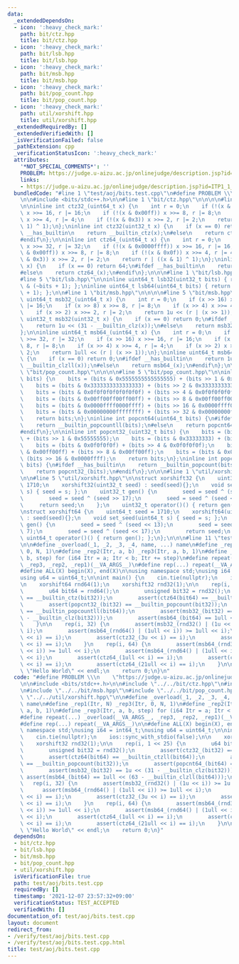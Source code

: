 ```yaml
---
data:
  _extendedDependsOn:
  - icon: ':heavy_check_mark:'
    path: bit/ctz.hpp
    title: bit/ctz.hpp
  - icon: ':heavy_check_mark:'
    path: bit/lsb.hpp
    title: bit/lsb.hpp
  - icon: ':heavy_check_mark:'
    path: bit/msb.hpp
    title: bit/msb.hpp
  - icon: ':heavy_check_mark:'
    path: bit/pop_count.hpp
    title: bit/pop_count.hpp
  - icon: ':heavy_check_mark:'
    path: util/xorshift.hpp
    title: util/xorshift.hpp
  _extendedRequiredBy: []
  _extendedVerifiedWith: []
  _isVerificationFailed: false
  _pathExtension: cpp
  _verificationStatusIcon: ':heavy_check_mark:'
  attributes:
    '*NOT_SPECIAL_COMMENTS*': ''
    PROBLEM: https://judge.u-aizu.ac.jp/onlinejudge/description.jsp?id=ITP1_1_A
    links:
    - https://judge.u-aizu.ac.jp/onlinejudge/description.jsp?id=ITP1_1_A
  bundledCode: "#line 1 \"test/aoj/bits.test.cpp\"\n#define PROBLEM \\\n    \"https://judge.u-aizu.ac.jp/onlinejudge/description.jsp?id=ITP1_1_A\"\
    \n\n#include <bits/stdc++.h>\n\n#line 1 \"bit/ctz.hpp\"\n\n\n\n#line 5 \"bit/ctz.hpp\"\
    \n\ninline int ctz32_(uint64_t x) {\n    int r = 0;\n    if (!(x & 0x0000ffff))\
    \ x >>= 16, r |= 16;\n    if (!(x & 0x00ff)) x >>= 8, r |= 8;\n    if (!(x & 0x0f))\
    \ x >>= 4, r |= 4;\n    if (!(x & 0x3)) x >>= 2, r |= 2;\n    return r | ((x &\
    \ 1) ^ 1);\n};\ninline int ctz32(uint32_t x) {\n    if (x == 0) return 32;\n#ifdef\
    \ __has_builtin\n    return __builtin_ctz(x);\n#else\n    return ctz32_(x);\n\
    #endif\n};\n\ninline int ctz64_(uint64_t x) {\n    int r = 0;\n    if (!(x & 0x00000000ffffffff))\
    \ x >>= 32, r |= 32;\n    if (!(x & 0x0000ffff)) x >>= 16, r |= 16;\n    if (!(x\
    \ & 0x00ff)) x >>= 8, r |= 8;\n    if (!(x & 0x0f)) x >>= 4, r |= 4;\n    if (!(x\
    \ & 0x3)) x >>= 2, r |= 2;\n    return r | ((x & 1) ^ 1);\n};\ninline int ctz64(uint64_t\
    \ x) {\n    if (x == 0) return 64;\n#ifdef __has_builtin\n    return __builtin_ctzll(x);\n\
    #else\n    return ctz64_(x);\n#endif\n};\n\n\n#line 1 \"bit/lsb.hpp\"\n\n\n\n\
    #line 5 \"bit/lsb.hpp\"\n\ninline uint64_t lsb32(uint32_t bits) { return bits\
    \ & (~bits + 1); };\ninline uint64_t lsb64(uint64_t bits) { return bits & (~bits\
    \ + 1); };\n\n#line 1 \"bit/msb.hpp\"\n\n\n\n#line 5 \"bit/msb.hpp\"\n\ninline\
    \ uint64_t msb32_(uint64_t x) {\n    int r = 0;\n    if (x >> 16) x >>= 16, r\
    \ |= 16;\n    if (x >> 8) x >>= 8, r |= 8;\n    if (x >> 4) x >>= 4, r |= 4;\n\
    \    if (x >> 2) x >>= 2, r |= 2;\n    return 1u << (r | (x >> 1));\n};\ninline\
    \ uint32_t msb32(uint32_t x) {\n    if (x == 0) return 0;\n#ifdef __has_builtin\n\
    \    return 1u << (31 - __builtin_clz(x));\n#else\n    return msb32_(x);\n#endif\n\
    };\n\ninline uint64_t msb64_(uint64_t x) {\n    int r = 0;\n    if (x >> 32) x\
    \ >>= 32, r |= 32;\n    if (x >> 16) x >>= 16, r |= 16;\n    if (x >> 8) x >>=\
    \ 8, r |= 8;\n    if (x >> 4) x >>= 4, r |= 4;\n    if (x >> 2) x >>= 2, r |=\
    \ 2;\n    return 1ull << (r | (x >> 1));\n};\ninline uint64_t msb64(uint64_t x)\
    \ {\n    if (x == 0) return 0;\n#ifdef __has_builtin\n    return 1ull << (63 -\
    \ __builtin_clzll(x));\n#else\n    return msb64_(x);\n#endif\n};\n\n\n#line 1\
    \ \"bit/pop_count.hpp\"\n\n\n\n#line 5 \"bit/pop_count.hpp\"\n\ninline int popcnt64_(uint64_t\
    \ bits) {\n    bits = (bits & 0x5555555555555555) + (bits >> 1 & 0x5555555555555555);\n\
    \    bits = (bits & 0x3333333333333333) + (bits >> 2 & 0x3333333333333333);\n\
    \    bits = (bits & 0x0f0f0f0f0f0f0f0f) + (bits >> 4 & 0x0f0f0f0f0f0f0f0f);\n\
    \    bits = (bits & 0x00ff00ff00ff00ff) + (bits >> 8 & 0x00ff00ff00ff00ff);\n\
    \    bits = (bits & 0x0000ffff0000ffff) + (bits >> 16 & 0x0000ffff0000ffff);\n\
    \    bits = (bits & 0x00000000ffffffff) + (bits >> 32 & 0x00000000ffffffff);\n\
    \    return bits;\n};\ninline int popcnt64(uint64_t bits) {\n#ifdef __has_builtin\n\
    \    return __builtin_popcountll(bits);\n#else\n    return popcnt64_(bits);\n\
    #endif\n};\n\ninline int popcnt32_(uint32_t bits) {\n    bits = (bits & 0x55555555)\
    \ + (bits >> 1 & 0x55555555);\n    bits = (bits & 0x33333333) + (bits >> 2 & 0x33333333);\n\
    \    bits = (bits & 0x0f0f0f0f) + (bits >> 4 & 0x0f0f0f0f);\n    bits = (bits\
    \ & 0x00ff00ff) + (bits >> 8 & 0x00ff00ff);\n    bits = (bits & 0x0000ffff) +\
    \ (bits >> 16 & 0x0000ffff);\n    return bits;\n};\ninline int popcnt32(uint32_t\
    \ bits) {\n#ifdef __has_builtin\n    return __builtin_popcount(bits);\n#else\n\
    \    return popcnt32_(bits);\n#endif\n};\n\n\n#line 1 \"util/xorshift.hpp\"\n\n\
    \n\n#line 5 \"util/xorshift.hpp\"\n\nstruct xorshift32 {\n    uint32_t seed =\
    \ 1710;\n    xorshift32(uint32_t seed) : seed(seed){};\n    void set_seed(uint32_t\
    \ s) { seed = s; };\n    uint32_t gen() {\n        seed = seed ^ (seed << 13);\n\
    \        seed = seed ^ (seed >> 17);\n        seed = seed ^ (seed << 5);\n   \
    \     return seed;\n    };\n    uint32_t operator()() { return gen(); };\n};\n\
    \nstruct xorshift64 {\n    uint64_t seed = 1710;\n    xorshift64(uint64_t seed)\
    \ : seed(seed){};\n    void set_seed(uint64_t s) { seed = s; };\n    uint64_t\
    \ gen() {\n        seed = seed ^ (seed << 13);\n        seed = seed ^ (seed >>\
    \ 7);\n        seed = seed ^ (seed << 17);\n        return seed;\n    };\n   \
    \ uint64_t operator()() { return gen(); };\n};\n\n\n#line 11 \"test/aoj/bits.test.cpp\"\
    \n\n#define _overload(_1, _2, _3, _4, name, ...) name\n#define _rep1(Itr, N) _rep3(Itr,\
    \ 0, N, 1)\n#define _rep2(Itr, a, b) _rep3(Itr, a, b, 1)\n#define _rep3(Itr, a,\
    \ b, step) for (i64 Itr = a; Itr < b; Itr += step)\n#define repeat(...) _overload(__VA_ARGS__,\
    \ _rep3, _rep2, _rep1)(__VA_ARGS__)\n#define rep(...) repeat(__VA_ARGS__)\n\n\
    #define ALL(X) begin(X), end(X)\n\nusing namespace std;\nusing i64 = int64_t;\n\
    using u64 = uint64_t;\n\nint main() {\n    cin.tie(nullptr);\n    ios::sync_with_stdio(false);\n\
    \n    xorshift64 rnd64(1);\n    xorshift32 rnd32(1);\n\n    rep(i, 1 << 25) {\n\
    \        u64 bit64 = rnd64();\n        unsigned bit32 = rnd32();\n        assert(ctz32_(bit32)\
    \ == __builtin_ctz(bit32));\n        assert(ctz64(bit64) == __builtin_ctzll(bit64));\n\
    \        assert(popcnt32_(bit32) == __builtin_popcount(bit32));\n        assert(popcnt64_(bit64)\
    \ == __builtin_popcountll(bit64));\n        assert(msb32_(bit32) == 1u << (31\
    \ - __builtin_clz(bit32)));\n        assert(msb64_(bit64) == 1ull << (63 - __builtin_clzll(bit64)));\n\
    \    }\n\n    rep(i, 32) {\n        assert(msb32_(rnd32() | (1u << i)) >= 1u <<\
    \ i);\n        assert(msb64_(rnd64() | (1ull << i)) >= 1ull << i);\n        assert(ctz32_(1u\
    \ << i) == i);\n        assert(ctz32_(3u << i) == i);\n        assert(ctz32_(21u\
    \ << i) == i);\n    }\n    rep(i, 64) {\n        assert(msb64_(rnd32() | (1ull\
    \ << i)) >= 1ull << i);\n        assert(msb64_(rnd64() | (1ull << i)) >= 1ull\
    \ << i);\n        assert(ctz64_(1ull << i) == i);\n        assert(ctz64_(3ull\
    \ << i) == i);\n        assert(ctz64_(21ull << i) == i);\n    }\n\n    cout <<\
    \ \"Hello World\" << endl;\n    return 0;\n}\n"
  code: "#define PROBLEM \\\n    \"https://judge.u-aizu.ac.jp/onlinejudge/description.jsp?id=ITP1_1_A\"\
    \n\n#include <bits/stdc++.h>\n\n#include \"../../bit/ctz.hpp\"\n#include \"../../bit/lsb.hpp\"\
    \n#include \"../../bit/msb.hpp\"\n#include \"../../bit/pop_count.hpp\"\n#include\
    \ \"../../util/xorshift.hpp\"\n\n#define _overload(_1, _2, _3, _4, name, ...)\
    \ name\n#define _rep1(Itr, N) _rep3(Itr, 0, N, 1)\n#define _rep2(Itr, a, b) _rep3(Itr,\
    \ a, b, 1)\n#define _rep3(Itr, a, b, step) for (i64 Itr = a; Itr < b; Itr += step)\n\
    #define repeat(...) _overload(__VA_ARGS__, _rep3, _rep2, _rep1)(__VA_ARGS__)\n\
    #define rep(...) repeat(__VA_ARGS__)\n\n#define ALL(X) begin(X), end(X)\n\nusing\
    \ namespace std;\nusing i64 = int64_t;\nusing u64 = uint64_t;\n\nint main() {\n\
    \    cin.tie(nullptr);\n    ios::sync_with_stdio(false);\n\n    xorshift64 rnd64(1);\n\
    \    xorshift32 rnd32(1);\n\n    rep(i, 1 << 25) {\n        u64 bit64 = rnd64();\n\
    \        unsigned bit32 = rnd32();\n        assert(ctz32_(bit32) == __builtin_ctz(bit32));\n\
    \        assert(ctz64(bit64) == __builtin_ctzll(bit64));\n        assert(popcnt32_(bit32)\
    \ == __builtin_popcount(bit32));\n        assert(popcnt64_(bit64) == __builtin_popcountll(bit64));\n\
    \        assert(msb32_(bit32) == 1u << (31 - __builtin_clz(bit32)));\n       \
    \ assert(msb64_(bit64) == 1ull << (63 - __builtin_clzll(bit64)));\n    }\n\n \
    \   rep(i, 32) {\n        assert(msb32_(rnd32() | (1u << i)) >= 1u << i);\n  \
    \      assert(msb64_(rnd64() | (1ull << i)) >= 1ull << i);\n        assert(ctz32_(1u\
    \ << i) == i);\n        assert(ctz32_(3u << i) == i);\n        assert(ctz32_(21u\
    \ << i) == i);\n    }\n    rep(i, 64) {\n        assert(msb64_(rnd32() | (1ull\
    \ << i)) >= 1ull << i);\n        assert(msb64_(rnd64() | (1ull << i)) >= 1ull\
    \ << i);\n        assert(ctz64_(1ull << i) == i);\n        assert(ctz64_(3ull\
    \ << i) == i);\n        assert(ctz64_(21ull << i) == i);\n    }\n\n    cout <<\
    \ \"Hello World\" << endl;\n    return 0;\n}"
  dependsOn:
  - bit/ctz.hpp
  - bit/lsb.hpp
  - bit/msb.hpp
  - bit/pop_count.hpp
  - util/xorshift.hpp
  isVerificationFile: true
  path: test/aoj/bits.test.cpp
  requiredBy: []
  timestamp: '2021-12-07 23:57:32+09:00'
  verificationStatus: TEST_ACCEPTED
  verifiedWith: []
documentation_of: test/aoj/bits.test.cpp
layout: document
redirect_from:
- /verify/test/aoj/bits.test.cpp
- /verify/test/aoj/bits.test.cpp.html
title: test/aoj/bits.test.cpp
---
```

